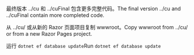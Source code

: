 <span data-ttu-id="31a56-101">最终版本 ../cu 和 ../cuFinal 包含更多完整代码。</span><span class="sxs-lookup"><span data-stu-id="31a56-101">The final version ../cu and ../cuFinal contain more completed code.</span></span>

<span data-ttu-id="31a56-102">从 ../cu/ 或从新的 Razor 页面项目复制 wwwroot。</span><span class="sxs-lookup"><span data-stu-id="31a56-102">Copy wwwroot from ../cu/ or from a new Razor Pages project.</span></span>

<span data-ttu-id="31a56-103">运行 `dotnet ef database update`</span><span class="sxs-lookup"><span data-stu-id="31a56-103">Run `dotnet ef database update`</span></span>

